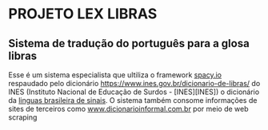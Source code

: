 # PROJETO LEX LIBRAS
## Sistema de tradução do português para a glosa libras

Esse é um sistema especialista que ultiliza o framework [spacy.io](https://spacy.io/) respaudado pelo dicionário https://www.ines.gov.br/dicionario-de-libras/ do INES (Instituto Nacional de Educação de Surdos - [INES][INES]) o dicionário da [linguas brasileira de sinais](https://www.ines.gov.br/dicionario-de-libras/).
O sistema também consome informações de sites de terceiros como www.dicionarioinformal.com.br por meio de web scraping


[INE]: https://www.gov.br/ines/pt-br